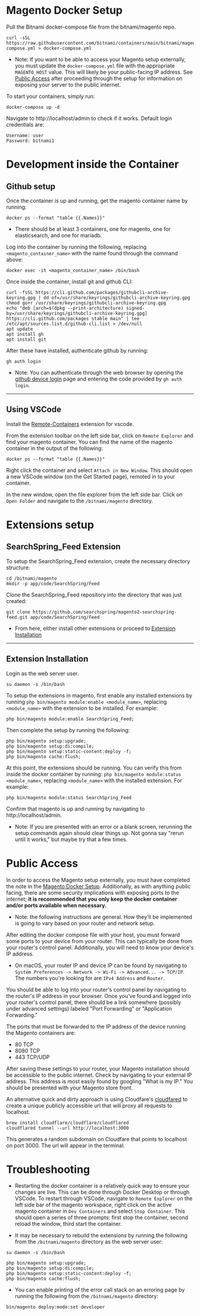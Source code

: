 # Magento Docker Setup
Pull the Bitnami docker-compose file from the bitnami/magento repo.
```
curl -sSL https://raw.githubusercontent.com/bitnami/containers/main/bitnami/magento/docker-compose.yml > docker-compose.yml
```
* Note: If you want to be able to access your Magento setup externally, you must update the `docker-compose.yml` file with the appropriate `MAGENTO_HOST` value. This will likely be your public-facing IP address. See [Public Access](#public-access) after proceeding through the setup for information on exposing your server to the public internet.

To start your containers, simply run:
```
docker-compose up -d
```
Navigate to http://localhost/admin to check if it works. Default login credentials are:
```
Username: user
Password: bitnami1
```

# Development inside the Container

## Github setup

Once the container is up and running, get the magento container name by running:
```
docker ps --format "table {{.Names}}"
```

* There should be at least 3 containers, one for magento, one for elasticsearch, and one for mariadb.

Log into the container by running the following, replacing `<magento_container_name>` with the name found through the command above:
```
docker exec -it <magento_container_name> /bin/bash
```

Once inside the container, install git and github CLI: 
```
curl -fsSL https://cli.github.com/packages/githubcli-archive-keyring.gpg | dd of=/usr/share/keyrings/githubcli-archive-keyring.gpg
chmod go+r /usr/share/keyrings/githubcli-archive-keyring.gpg
echo "deb [arch=$(dpkg --print-architecture) signed-by=/usr/share/keyrings/githubcli-archive-keyring.gpg] https://cli.github.com/packages stable main" | tee /etc/apt/sources.list.d/github-cli.list > /dev/null
apt update
apt install gh
apt install git
```

After these have installed, authenticate github by running: 
``` 
gh auth login 
```
* Note: You can authenticate through the web browser by opening the [github device login](https://github.com/login/device) page and entering the code provided by `gh auth login`.

---
## Using VSCode 
Install the [Remote-Containers](https://marketplace.visualstudio.com/items?itemName=ms-vscode-remote.remote-containers) extension for vscode.

From the extension toolbar on the left side bar, click on `Remote Explorer` and find your magento container. You can find the name of the magento container in the output of the following:
```
docker ps --format "table {{.Names}}"
```
Right click the container and select `Attach in New Window`. This should open a new VSCode window (on the Get Started page), remoted in to your container.

In the new window, open the file explorer from the left side bar. Click on `Open Folder` and navigate to the `/bitnami/magento` directory.


# Extensions setup
## SearchSpring_Feed Extension
To setup the SearchSpring_Feed extension, create the necessary directory structure:
```
cd /bitnami/magento
mkdir -p app/code/SearchSpring/Feed
```

Clone the SearchSpring_Feed repository into the directory that was just created:
```
git clone https://github.com/searchspring/magento2-searchspring-feed.git app/code/SearchSpring/Feed
```
* From here, either install other extensions or proceed to [Extension Installation](#extension-installation) 

---
## Extension Installation
Login as the web server user. 
```
su daemon -s /bin/bash
```

To setup the extensions in magento, first enable any installed extensions by running `php bin/magento module:enable <module_name>`, replacing `<module_name>` with the extension to be installed. For example:
```
php bin/magento module:enable SearchSpring_Feed;
```

Then complete the setup by running the following:
```
php bin/magento setup:upgrade;
php bin/magento setup:di:compile;
php bin/magento setup:static-content:deploy -f;
php bin/magento cache:flush;
```

At this point, the extensions should be running. You can verify this from inside the docker container by running: `php bin/magento module:status <module_name>`, replacing `<module_name>` with the installed extension. For example:
```
php bin/magento module:status SearchSpring_Feed
```

Confirm that magento is up and running by navigating to http://localhost/admin. 

* Note: If you are presented with an error or a blank screen, rerunning the setup commands again should clear things up. Not gonna say "rerun until it works," but maybe try that a few times.

# Public Access
In order to access the Magento setup externally, you must have completed the note in the [Magento Docker Setup](#magento-docker-setup). Additionally, as with anything public facing, there are some security implications with exposing ports to the internet; **it is recommended that you only keep the docker container and/or ports available when necessary.** 

* Note: the following instructions are general. How they'll be implemented is going to vary based on your router and network setup.

After editing the docker compose file with your host, you must forward some ports to your device from your router. This can typically be done from your router's control panel. Additionally, you will need to know your device's IP address.
* On macOS, your router IP and device IP can be found by navigating to `System Preferences -> Network -> Wi-Fi -> Advanced... -> TCP/IP`. The numbers you're looking for are `IPv4 Address` and `Router`.

You should be able to log into your router's control panel by navigating to the router's IP address in your browser. Once you've found and logged into your router's control panel, there should be a link somewhere (possibly under advanced settings) labeled "Port Forwarding" or "Application Forwarding."

The ports that must be forwarded to the IP address of the device running the Magento containers are:
* 80 TCP
* 8080 TCP
* 443 TCP/UDP

After saving these settings to your router, your Magento installation should be accessible to the public internet. Check by navigating to your external IP address. This address is most easily found by googling "What is my IP." You should be presented with your Magento store front.

An alternative quick and dirty approach is using Cloudfare's [cloudfared](https://developers.cloudflare.com/cloudflare-one/connections/connect-apps/install-and-setup/tunnel-guide/local/#set-up-a-tunnel-locally-cli-setup) to create a unique publicly accessible url that will proxy all requests to localhost.
```
brew install cloudflare/cloudflare/cloudflared
cloudflared tunnel --url http://localhost:3000
```
This generates a random subdomain on Cloudfare that points to localhost on port 3000. The url will appear in the terminal. 


# Troubleshooting

* Restarting the docker container is a relatively quick way to ensure your changes are live. This can be done through Docker Desktop or through VSCode. To restart through VSCode, navigate to `Remote Explorer` on the left side bar of the magento workspace, right click on the active magento container in `Dev Containers` and select `Stop Container`. This should open a series of three prompts: first stop the container, second reload the window, third start the container.

* It may be necessary to rebuild the extensions by running the following from the `/bitnami/magento` directory as the web server user:
```
su daemon -s /bin/bash

php bin/magento setup:upgrade;
php bin/magento setup:di:compile;
php bin/magento setup:static-content:deploy -f;
php bin/magento cache:flush;
```

* You can enable printing of the error call stack on an erroring page by running the following from the `/bitnami/magento` directory:
```
bin/magento deploy:mode:set developer
```